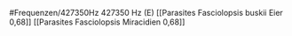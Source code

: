#Frequenzen/427350Hz
427350 Hz (E)
[[Parasites Fasciolopsis buskii Eier 0,68]]
[[Parasites Fasciolopsis Miracidien 0,68]]